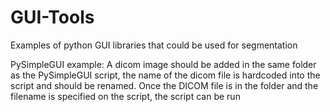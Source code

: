 # GUI-Tools
Examples of python GUI libraries that could be used for segmentation

PySimpleGUI example: A dicom image should be added in the same folder as the PySimpleGUI script, the name of the dicom file is hardcoded into the script and should be renamed. Once the DICOM file is in the folder and the filename is specified on the script, the script can be run
